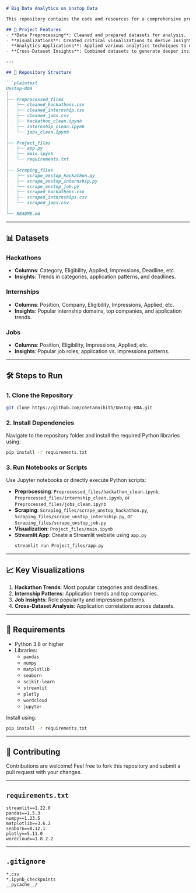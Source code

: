 ```markdown
# Big Data Analytics on Unstop Data

This repository contains the code and resources for a comprehensive project on **Big Data Analytics**. The project involves data scraping, preprocessing, creating visualizations, and applying analytics techniques to analyze hackathons, internships, and job datasets scraped from the Unstop platform.

## 🚀 Project Features
- **Data Preprocessing**: Cleaned and prepared datasets for analysis.
- **Visualizations**: Created critical visualizations to derive insights.
- **Analytics Applications**: Applied various analytics techniques to uncover hidden patterns.
- **Cross-Dataset Insights**: Combined datasets to generate deeper insights.

---

## 📂 Repository Structure

```plaintext
Unstop-BDA
│
├── Preprocessed_files
│   ├── cleaned_hackathons.csv
│   ├── cleaned_internship.csv
│   ├── cleaned_jobs.csv
│   ├── hackathon_clean.ipynb
│   ├── internship_clean.ipynb
│   └── jobs_clean.ipynb
│
├── Project_files
│   ├── app.py
│   ├── main.ipynb
│   └── requirements.txt
│
├── Scraping_files
│   ├── scrape_unstop_hackathon.py
│   ├── scrape_unstop_internship.py
│   └── scrape_unstop_job.py
│   ├── scraped_hackathons.csv
│   ├── scraped_internships.csv
│   └── scraped_jobs.csv
│
└── README.md
```

---

## 📊 Datasets

### Hackathons
- **Columns**: Category, Eligibility, Applied, Impressions, Deadline, etc.
- **Insights**: Trends in categories, application patterns, and deadlines.

### Internships
- **Columns**: Position, Company, Eligibility, Impressions, Applied, etc.
- **Insights**: Popular internship domains, top companies, and application trends.

### Jobs
- **Columns**: Position, Eligibility, Impressions, Applied, etc.
- **Insights**: Popular job roles, application vs. impressions patterns.

---

## 🛠️ Steps to Run

### 1. Clone the Repository
```bash
git clone https://github.com/chetannihith/Unstop-BDA.git
```

### 2. Install Dependencies
Navigate to the repository folder and install the required Python libraries using:
```bash
pip install -r requirements.txt
```

### 3. Run Notebooks or Scripts
Use Jupyter notebooks or directly execute Python scripts:
- **Preprocessing**: `Preprocessed_files/hackathon_clean.ipynb`, `Preprocessed_files/internship_clean.ipynb`, or `Preprocessed_files/jobs_clean.ipynb`
- **Scraping**: `Scraping_files/scrape_unstop_hackathon.py`, `Scraping_files/scrape_unstop_internship.py`, or `Scraping_files/scrape_unstop_job.py`
- **Visualization**: `Project_files/main.ipynb`
- **Streamlit App**: Create a Streamlit website using `app.py`
  ```bash
  streamlit run Project_files/app.py
  ```

---

## 📈 Key Visualizations
1. **Hackathon Trends**: Most popular categories and deadlines.
2. **Internship Patterns**: Application trends and top companies.
3. **Job Insights**: Role popularity and impression patterns.
4. **Cross-Dataset Analysis**: Application correlations across datasets.

---

## 📜 Requirements
- Python 3.8 or higher
- Libraries:
  - `pandas`
  - `numpy`
  - `matplotlib`
  - `seaborn`
  - `scikit-learn`
  - `streamlit`
  - `plotly`
  - `wordcloud`
  - `jupyter`

Install using:
```bash
pip install -r requirements.txt
```

---

## 🤝 Contributing
Contributions are welcome! Feel free to fork this repository and submit a pull request with your changes.

---

## `requirements.txt`

```plaintext
streamlit==1.22.0
pandas==1.5.3
numpy==1.23.5
matplotlib==3.6.2
seaborn==0.12.1
plotly==5.11.0
wordcloud==1.8.2.2
```

---

## `.gitignore`

```plaintext
*.csv
*.ipynb_checkpoints
__pycache__/
```
